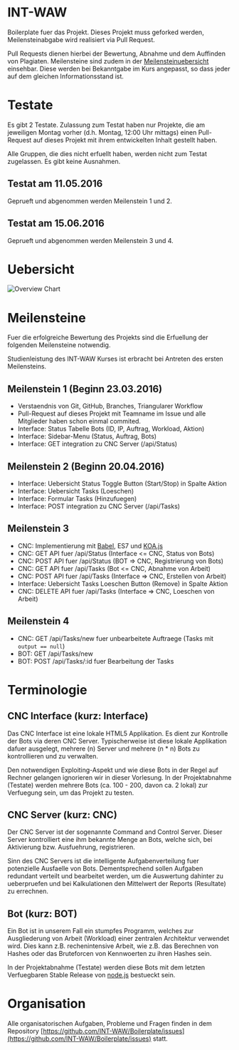 # INT-WAW

Boilerplate fuer das Projekt. Dieses Projekt muss geforked werden,
Meilensteinabgabe wird realisiert via Pull Request.

Pull Requests dienen hierbei der Bewertung, Abnahme und dem
Auffinden von Plagiaten. Meilensteine sind zudem in der
[Meilensteinuebersicht](https://github.com/INT-WAW/Boilerplate/milestones)
einsehbar. Diese werden bei Bekanntgabe im Kurs angepasst, so dass
jeder auf dem gleichen Informationsstand ist.


 
# Testate

Es gibt 2 Testate. Zulassung zum Testat haben nur Projekte, die am
jeweiligen Montag vorher (d.h. Montag, 12:00 Uhr mittags) einen
Pull-Request auf dieses Projekt mit ihrem entwickelten Inhalt
gestellt haben.

Alle Gruppen, die dies nicht erfuellt haben, werden nicht zum Testat
zugelassen. Es gibt keine Ausnahmen.

## Testat am 11.05.2016

Geprueft und abgenommen werden Meilenstein 1 und 2.

## Testat am 15.06.2016

Geprueft und abgenommen werden Meilenstein 3 und 4.



# Uebersicht

![Overview Chart](./guides/asset/readme-overview.png)



# Meilensteine

Fuer die erfolgreiche Bewertung des Projekts
sind die Erfuellung der folgenden Meilensteine
notwendig.

Studienleistung des INT-WAW Kurses ist erbracht
bei Antreten des ersten Meilensteins.

## Meilenstein 1 (Beginn 23.03.2016)

- Verstaendnis von Git, GitHub, Branches, Triangularer Workflow
- Pull-Request auf dieses Projekt mit Teamname im Issue und alle Mitglieder haben schon einmal commited.
- Interface: Status Tabelle Bots (ID, IP, Auftrag, Workload, Aktion)
- Interface: Sidebar-Menu (Status, Auftrag, Bots)
- Interface: GET integration zu CNC Server (/api/Status)

## Meilenstein 2 (Beginn 20.04.2016)

- Interface: Uebersicht Status Toggle Button (Start/Stop) in Spalte Aktion
- Interface: Uebersicht Tasks (Loeschen)
- Interface: Formular Tasks (Hinzufuegen)
- Interface: POST integration zu CNC Server (/api/Tasks)

## Meilenstein 3


- CNC: Implementierung mit [Babel](https://babeljs.io/), ES7 und [KOA.js](https://github.com/koajs/koa)
- CNC: GET API fuer /api/Status (Interface &lt;= CNC, Status von Bots)
- CNC: POST API fuer /api/Status (BOT =&gt; CNC, Registrierung von Bots)
- CNC: GET API fuer /api/Tasks (Bot &lt;= CNC, Abnahme von Arbeit)
- CNC: POST API fuer /api/Tasks (Interface =&gt; CNC, Erstellen von Arbeit)
- Interface: Uebersicht Tasks Loeschen Button (Remove) in Spalte Aktion
- CNC: DELETE API fuer /api/Tasks (Interface =&gt; CNC, Loeschen von Arbeit)

## Meilenstein 4

- CNC: GET /api/Tasks/new fuer unbearbeitete Auftraege (Tasks mit `output == null`)
- BOT: GET /api/Tasks/new
- BOT: POST /api/Tasks/:id fuer Bearbeitung der Tasks


# Terminologie

## CNC Interface (kurz: Interface)

Das CNC Interface ist eine lokale HTML5 Applikation. Es dient zur
Kontrolle der Bots via deren CNC Server. Typischerweise ist diese
lokale Applikation dafuer ausgelegt, mehrere (n) Server und mehrere
(n * n) Bots zu kontrollieren und zu verwalten.

Den notwendigen Exploiting-Aspekt und wie diese Bots in der Regel
auf Rechner gelangen ignorieren wir in dieser Vorlesung. In der
Projektabnahme (Testate) werden mehrere Bots (ca. 100 - 200, davon
ca. 2 lokal) zur Verfuegung sein, um das Projekt zu testen.

## CNC Server (kurz: CNC)

Der CNC Server ist der sogenannte Command and Control Server. Dieser
Server kontrolliert eine ihm bekannte Menge an Bots, welche sich, bei
Aktivierung bzw. Ausfuehrung, registrieren.

Sinn des CNC Servers ist die intelligente Aufgabenverteilung fuer
potenzielle Ausfaelle von Bots. Dementsprechend sollen Aufgaben
redundant verteilt und bearbeitet werden, um die Auswertung dahinter
zu ueberpruefen und bei Kalkulationen den Mittelwert der Reports
(Resultate) zu errechnen.

## Bot (kurz: BOT)

Ein Bot ist in unserem Fall ein stumpfes Programm, welches zur
Ausgliederung von Arbeit (Workload) einer zentralen Architektur
verwendet wird. Dies kann z.B. rechenintensive Arbeit, wie z.B. das
Berechnen von Hashes oder das Bruteforcen von Kennwoerten zu ihren
Hashes sein.

In der Projektabnahme (Testate) werden diese Bots mit dem letzten
Verfuegbaren Stable Release von [node.js](https://nodejs.org)
bestueckt sein.

# Organisation

Alle organisatorischen Aufgaben, Probleme und Fragen finden
in dem Repository [https://github.com/INT-WAW/Boilerplate/issues](https://github.com/INT-WAW/Boilerplate/issues)
statt.

